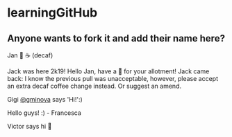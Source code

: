 # learningGitHub

## Anyone wants to fork it and add their name here?

Jan :tada:  ☕ (decaf)

Jack was here 2k19! Hello Jan, have a 🌳 for your allotment!
Jack came back: I know the previous pull was unacceptable, however, please accept an extra decaf coffee change instead. Or suggest an amend.

Gigi [@gminova](https://github.com/gminova) says 'Hi!':)

Hello guys! :) - Francesca

Victor says hi 👋

